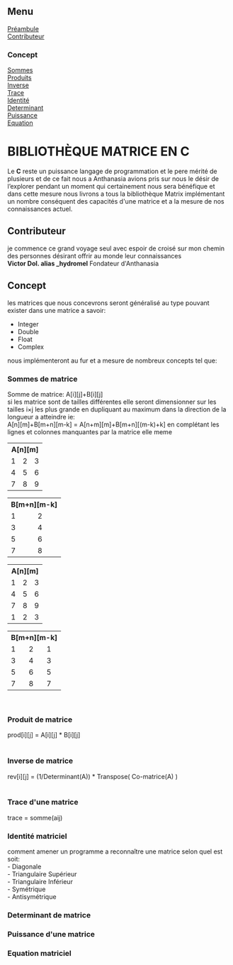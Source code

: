<!DOCTYPE html>
<html>
    <head>
        <link rel="stylesheet" href="style.css">
    </head>
    <body>
        <div class=menu>
            <h2>Menu</h2>
            <a href=#préambule class=lien><div class=liens>Préambule</div></a>
            <a href=#contrib class=lien><div class=liens>Contributeur</div></a>
            <div>
                <h3>Concept</h3>
                <a href=#sum class=lien><div class=liens>Sommes</div></a>
                <a href=#product class=lien><div class=liens>Produits</div></a>
                <a href=#reverse class=lien><div class=liens>Inverse</div></a>
                <a href=#trace class=lien><div class=liens>Trace</div></a>
                <a href=#trace class=lien><div class=liens>Identité</div></a>
                <a href=#deter class=lien><div class=liens>Determinant</div></a>
                <a href=#power class=lien><div class=liens>Puissance</div></a>
                <a href=#equat class=lien><div class=liens>Equation</div></a>
            </div>
        </div>
        <div class=body>
            <div id=préambule>
                <h1>BIBLIOTHÈQUE MATRICE EN C</h1>
                <div>
                    Le <strong>C</strong> reste un puissance langage de programmation et le pere mérité de plusieurs et de ce fait nous a Anthanasia avions pris sur nous le désir de l’explorer pendant un moment qui certainement nous sera bénéfique et dans cette mesure nous livrons a tous la bibliothèque Matrix implémentant un nombre conséquent des capacités d'une matrice et a la mesure de nos connaissances actuel.
                </div>
            </div>
            <div id=contrib>
                <h2 class=title>Contributeur</h2>
                <div>
                    je commence ce grand voyage seul avec espoir de croisé sur mon chemin des personnes désirant offrir au monde leur connaissances
                    <div><strong>Victor Dol. alias _hydromel</strong> Fondateur d'Anthanasia</div>
                </div>
            </div>
            <div>
                <h2 class=title>Concept</h2>
                <p>
                    les matrices que nous concevrons seront généralisé au type pouvant exister dans une matrice a savoir:
                    <ul>
                        <li>Integer</li>
                        <li>Double</li>
                        <li>Float</li>
                        <li>Complex</li>
                    </ul>
                    nous implémenteront au fur et a mesure de nombreux concepts tel que:
                </p>
                <div id=sum>
                    <h3 class=implement>Sommes de matrice</h3>
                    <div>
                        <p>
                            Somme de matrice: A[i][j]+B[i][j]<br> 
                            si les matrice sont de tailles différentes elle seront dimensionner sur les tailles i×j les plus grande en dupliquant au maximum dans la direction de la longueur a atteindre ie: <br>
                            A[n][m]+B[m+n][m-k] = A[n+m][m]+B[m+n][(m-k)+k] en complétant les lignes et colonnes manquantes par la matrice elle meme
                        </p>
                        <div class=over>
                        <table>
                            <th colspan=3>A[n][m]</th>
                            <tr>
                                <td>1</td>
                                <td>2</td>
                                <td>3</td>
                            </tr>
                            <tr>
                                <td>4</td>
                                <td>5</td>
                                <td>6</td>
                            </tr>
                            <tr>
                                <td>7</td>
                                <td>8</td>
                                <td>9</td>
                            </tr>
                        </table>
                    </div>
                    <div>
                        <table>
                            <th colspan=3>B[m+n][m-k]</th>
                            <tr>
                                <td>1</td>
                                <td>2</td>
                            </tr>
                            <tr>
                                <td>3</td>
                                <td>4</td>
                            </tr>
                            <tr>
                                <td>5</td>
                                <td>6</td>
                            </tr>
                            <tr>
                                <td>7</td>
                                <td>8</td>
                            </tr>
                        </table>
                    </div>
                    <div class=over>
                        <table>
                            <th colspan=3>A[n][m]</th>
                            <tr>
                                <td>1</td>
                                <td>2</td>
                                <td>3</td>
                            </tr>
                            <tr>
                                <td>4</td>
                                <td>5</td>
                                <td>6</td>
                            </tr>
                            <tr>
                                <td>7</td>
                                <td>8</td>
                                <td>9</td>
                            </tr>
                            <tr>
                                <td>1</td>
                                <td>2</td>
                                <td>3</td>
                            </tr>
                        </table>
                    </div>
                    <div>
                        <table>
                            <th colspan=3>B[m+n][m-k]</th>
                            <tr>
                                <td>1</td>
                                <td>2</td>
                                <td>1</td>
                            </tr>
                            <tr>
                                <td>3</td>
                                <td>4</td>
                                <td>3</td>
                            </tr>
                            <tr>
                                <td>5</td>
                                <td>6</td>
                                <td>5</td>
                            </tr>
                            <tr>
                                <td>7</td>
                                <td>8</td>
                                <td>7</td>
                            </tr>
                        </table>
                    </div>
                </div><br>
                <div id=product>
                    <h3 class=implement>Produit de matrice</h3>
                    prod[i][j] = A[i][j] * B[i][j]
                </div><br>
                <div id=reverse>
                    <h3 class=implement>Inverse de matrice</h3>
                    rev[i][j] = (1/Determinant(A)) * Transpose( Co-matrice(A) )
                </div><br>
                <div id=trace>
                    <h3 class=implement>Trace d'une matrice</h3>
                    trace = somme(aij)
                </div>
                <div id=trace>
                    <h3 class=implement>Identité matriciel</h3>
                    comment amener un programme a reconnaître une matrice selon quel est soit:<br>
                    - Diagonale<br>
                    - Triangulaire Supérieur<br>
                    - Triangulaire Inférieur<br>
                    - Symétrique<br>
                    - Antisymétrique<br>
                </div>
                <div id=deter>
                    <h3 class=implement>Determinant de matrice</h3>
                </div>
                <div id=power>
                    <h3 class=implement>Puissance d'une matrice</h3>
                </div>
                <div id=equat>
                    <h3 class=implement>Equation matriciel</h3>
                </div>
            </div>
        </div>
    </body>
</html>